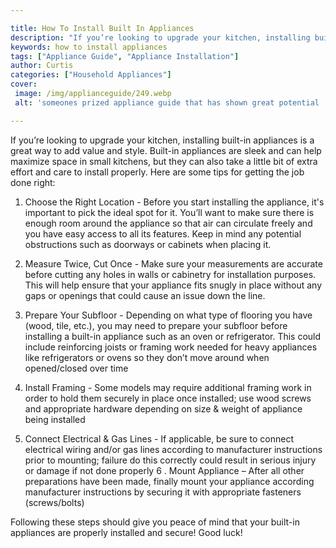 ```yaml
---

title: How To Install Built In Appliances
description: "If you’re looking to upgrade your kitchen, installing built-in appliances is a great way to add value and style. Built-in applianc...learn more about it now"
keywords: how to install appliances
tags: ["Appliance Guide", "Appliance Installation"]
author: Curtis
categories: ["Household Appliances"]
cover: 
 image: /img/applianceguide/249.webp
 alt: 'someones prized appliance guide that has shown great potential '

---
```


If you’re looking to upgrade your kitchen, installing built-in appliances is a great way to add value and style. Built-in appliances are sleek and can help maximize space in small kitchens, but they can also take a little bit of extra effort and care to install properly. Here are some tips for getting the job done right:

1. Choose the Right Location - Before you start installing the appliance, it's important to pick the ideal spot for it. You’ll want to make sure there is enough room around the appliance so that air can circulate freely and you have easy access to all its features. Keep in mind any potential obstructions such as doorways or cabinets when placing it. 

2. Measure Twice, Cut Once - Make sure your measurements are accurate before cutting any holes in walls or cabinetry for installation purposes. This will help ensure that your appliance fits snugly in place without any gaps or openings that could cause an issue down the line. 

3. Prepare Your Subfloor - Depending on what type of flooring you have (wood, tile, etc.), you may need to prepare your subfloor before installing a built-in appliance such as an oven or refrigerator. This could include reinforcing joists or framing work needed for heavy appliances like refrigerators or ovens so they don’t move around when opened/closed over time 

4. Install Framing - Some models may require additional framing work in order to hold them securely in place once installed; use wood screws and appropriate hardware depending on size & weight of appliance being installed 

5. Connect Electrical & Gas Lines - If applicable, be sure to connect electrical wiring and/or gas lines according to manufacturer instructions prior to mounting; failure do this correctly could result in serious injury or damage if not done properly 
6 . Mount Appliance – After all other preparations have been made, finally mount your appliance according manufacturer instructions by securing it with appropriate fasteners (screws/bolts) 

 Following these steps should give you peace of mind that your built-in appliances are properly installed and secure! Good luck!
